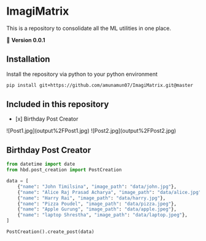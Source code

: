 # ImagiMatrix
This is a repository to consolidate all the ML utilities in one place.

💫 **Version 0.0.1**


## Installation

Install the repository via python to your python environment

```bash
pip install git+https://github.com/amunamun07/ImagiMatrix.git@master
```

## Included in this repository

<ul>
<li>[x] Birthday Post Creator </li>
</ul>
![Post1.jpg](output%2FPost1.jpg)
![Post2.jpg](output%2FPost2.jpg)

## Birthday Post Creator

```python
from datetime import date
from hbd.post_creation import PostCreation

data = [
    {"name": "John Timilsina", "image_path": "data/john.jpg"},
    {"name": "Alice Raj Prasad Acharya", "image_path": "data/alice.jpg"},
    {"name": "Harry Rai", "image_path": "data/harry.jpg"},
    {"name": "Pizza Poudel", "image_path": "data/pizza.jpeg"},
    {"name": "Apple Gurung", "image_path": "data/apple.jpeg"},
    {"name": "laptop Shrestha", "image_path": "data/laptop.jpeg"},
]

PostCreation().create_post(data)
```